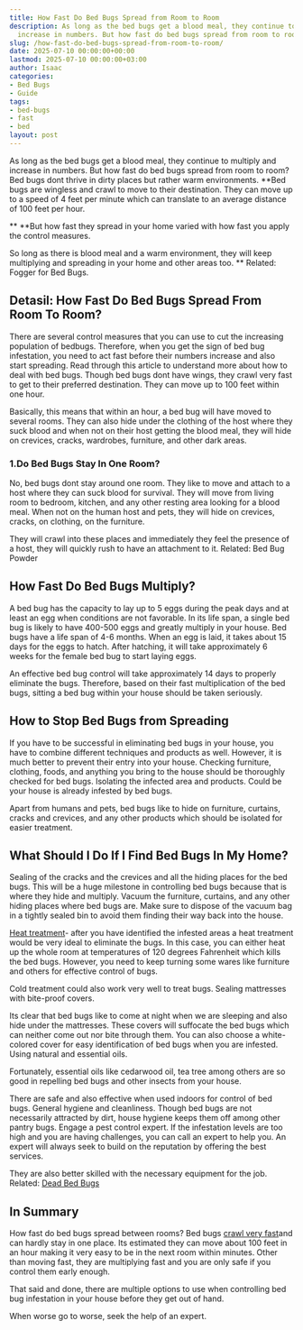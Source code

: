```yaml
---
title: How Fast Do Bed Bugs Spread from Room to Room
description: As long as the bed bugs get a blood meal, they continue to multiply and
  increase in numbers. But how fast do bed bugs spread from room to room?
slug: /how-fast-do-bed-bugs-spread-from-room-to-room/
date: 2025-07-10 00:00:00+00:00
lastmod: 2025-07-10 00:00:00+03:00
author: Isaac
categories:
- Bed Bugs
- Guide
tags:
- bed-bugs
- fast
- bed
layout: post
---
```

As long as the bed bugs get a blood meal, they continue to multiply and increase in numbers. But how fast do bed bugs spread from room to room? Bed bugs dont thrive in dirty places but rather warm environments. **Bed bugs are wingless and crawl to move to their destination. They can move up to a speed of 4 feet per minute which can translate to an average distance of 100 feet per hour.

** **But how fast they spread in your home varied with how fast you apply the control measures.

So long as there is blood meal and a warm environment, they will keep multiplying and spreading in your home and other areas too. ** Related: Fogger for Bed Bugs.

##  Detasil: How Fast Do Bed Bugs Spread From Room To Room?

There are several control measures that you can use to cut the increasing population of bedbugs. Therefore, when you get the sign of bed bug infestation, you need to act fast before their numbers increase and also start spreading. Read through this article to understand more about how to deal with bed bugs. Though bed bugs dont have wings, they crawl very fast to get to their preferred destination. They can move up to 100 feet within one hour.

Basically, this means that within an hour, a bed bug will have moved to several rooms. They can also hide under the clothing of the host where they suck blood and when not on their host getting the blood meal, they will hide on crevices, cracks, wardrobes, furniture, and other dark areas.

###  1.**Do Bed Bugs Stay In One Room?**

No, bed bugs dont stay around one room. They like to move and attach to a host where they can suck blood for survival. They will move from living room to bedroom, kitchen, and any other resting area looking for a blood meal. When not on the human host and pets, they will hide on crevices, cracks, on clothing, on the furniture.

They will crawl into these places and immediately they feel the presence of a host, they will quickly rush to have an attachment to it. Related: Bed Bug Powder

##  **How Fast Do Bed Bugs Multiply?**

A bed bug has the capacity to lay up to 5 eggs during the peak days and at least an egg when conditions are not favorable. In its life span, a single bed bug is likely to have 400-500 eggs and greatly multiply in your house. Bed bugs have a life span of 4-6 months. When an egg is laid, it takes about 15 days for the eggs to hatch. After hatching, it will take approximately 6 weeks for the female bed bug to start laying eggs.

An effective bed bug control will take approximately 14 days to properly eliminate the bugs. Therefore, based on their fast multiplication of the bed bugs, sitting a bed bug within your house should be taken seriously.

##  **How to Stop Bed Bugs from Spreading**

If you have to be successful in eliminating bed bugs in your house, you have to combine different techniques and products as well. However, it is much better to prevent their entry into your house. Checking furniture, clothing, foods, and anything you bring to the house should be thoroughly checked for bed bugs. Isolating the infected area and products. Could be your house is already infested by bed bugs.

Apart from humans and pets, bed bugs like to hide on furniture, curtains, cracks and crevices, and any other products which should be isolated for easier treatment.

##  **What Should I Do If I Find Bed Bugs In My Home?**

Sealing of the cracks and the crevices and all the hiding places for the bed bugs. This will be a huge milestone in controlling bed bugs because that is where they hide and multiply. Vacuum the furniture, curtains, and any other hiding places where bed bugs are. Make sure to dispose of the vacuum bag in a tightly sealed bin to avoid them finding their way back into the house.

[Heat treatment](https://pestpolicy.com/how-to-kill-bed-bug-eggs/)- after you have identified the infested areas a heat treatment would be very ideal to eliminate the bugs. In this case, you can either heat up the whole room at temperatures of 120 degrees Fahrenheit which kills the bed bugs. However, you need to keep turning some wares like furniture and others for effective control of bugs.

Cold treatment could also work very well to treat bugs. Sealing mattresses with bite-proof covers.

Its clear that bed bugs like to come at night when we are sleeping and also hide under the mattresses. These covers will suffocate the bed bugs which can neither come out nor bite through them. You can also choose a white-colored cover for easy identification of bed bugs when you are infested. Using natural and essential oils.

Fortunately, essential oils like cedarwood oil, tea tree among others are so good in repelling bed bugs and other insects from your house.

There are safe and also effective when used indoors for control of bed bugs. General hygiene and cleanliness. Though bed bugs are not necessarily attracted by dirt, house hygiene keeps them off among other pantry bugs. Engage a pest control expert. If the infestation levels are too high and you are having challenges, you can call an expert to help you. An expert will always seek to build on the reputation by offering the best services.

They are also better skilled with the necessary equipment for the job. Related: [Dead Bed Bugs](https://pestpolicy.com/dead-bed-bugs/)

##  In Summary

How fast do bed bugs spread between rooms? Bed bugs [crawl very fast](https://pestpolicy.com/do-bed-bugs-jump/)and can hardly stay in one place. Its estimated they can move about 100 feet in an hour making it very easy to be in the next room within minutes. Other than moving fast, they are multiplying fast and you are only safe if you control them early enough.

That said and done, there are multiple options to use when controlling bed bug infestation in your house before they get out of hand.

When worse go to worse, seek the help of an expert.
